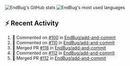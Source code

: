![EndBug's GitHub stats](https://github-readme-stats.vercel.app/api?username=endbug&show_icons=true)
![EndBug's most used languages](https://github-readme-stats.vercel.app/api/top-langs/?username=endbug&layout=compact)

## ⚡ Recent Activity

<!--START_SECTION:activity-->
1. 💬 Commented on [#100](https://github.com//EndBug/add-and-commit/issues/100) in [EndBug/add-and-commit](https://github.com//EndBug/add-and-commit)
2. 💬 Commented on [#110](https://github.com//EndBug/add-and-commit/issues/110) in [EndBug/add-and-commit](https://github.com//EndBug/add-and-commit)
3. 🎉 Merged PR [#118](https://github.com//EndBug/add-and-commit/pull/118) in [EndBug/add-and-commit](https://github.com//EndBug/add-and-commit)
4. 💬 Commented on [#112](https://github.com//EndBug/add-and-commit/issues/112) in [EndBug/add-and-commit](https://github.com//EndBug/add-and-commit)
5. 🎉 Merged PR [#112](https://github.com//EndBug/add-and-commit/pull/112) in [EndBug/add-and-commit](https://github.com//EndBug/add-and-commit)
<!--END_SECTION:activity-->

